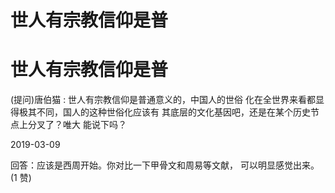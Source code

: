 # 世人有宗教信仰是普

# 世人有宗教信仰是普

(提问)唐伯猫 : 世人有宗教信仰是普通意义的，中国人的世俗 化在全世界来看都显得极其不同，国人的这种世俗化应该有 其底层的文化基因吧，还是在某个历史节点上分叉了？唯大 能说下吗？

2019-03-09

回答：应该是西周开始。你对比一下甲骨文和周易等文献， 可以明显感觉出来。(1 赞)